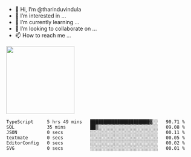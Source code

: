 - 👋 Hi, I’m @tharinduvindula
- 👀 I’m interested in ...
- 🌱 I’m currently learning ...
- 💞️ I’m looking to collaborate on ...
- 📫 How to reach me ...

<!---
tharinduvindula/tharinduvindula is a ✨ special ✨ repository because its `README.md` (this file) appears on your GitHub profile.
You can click the Preview link to take a look at your changes.
--->

<img height="180em" src="https://github-readme-stats.vercel.app/api?username=tharinduvindula&show_icons=true&hide_border=false&&count_private=true&include_all_commits=true" />


<!--START_SECTION:waka-->

```text
TypeScript     5 hrs 49 mins   ██████████████████████▓░░   90.71 %
SQL            35 mins         ██▒░░░░░░░░░░░░░░░░░░░░░░   09.08 %
JSON           0 secs          ░░░░░░░░░░░░░░░░░░░░░░░░░   00.11 %
textmate       0 secs          ░░░░░░░░░░░░░░░░░░░░░░░░░   00.05 %
EditorConfig   0 secs          ░░░░░░░░░░░░░░░░░░░░░░░░░   00.02 %
SVG            0 secs          ░░░░░░░░░░░░░░░░░░░░░░░░░   00.01 %
```

<!--END_SECTION:waka-->
